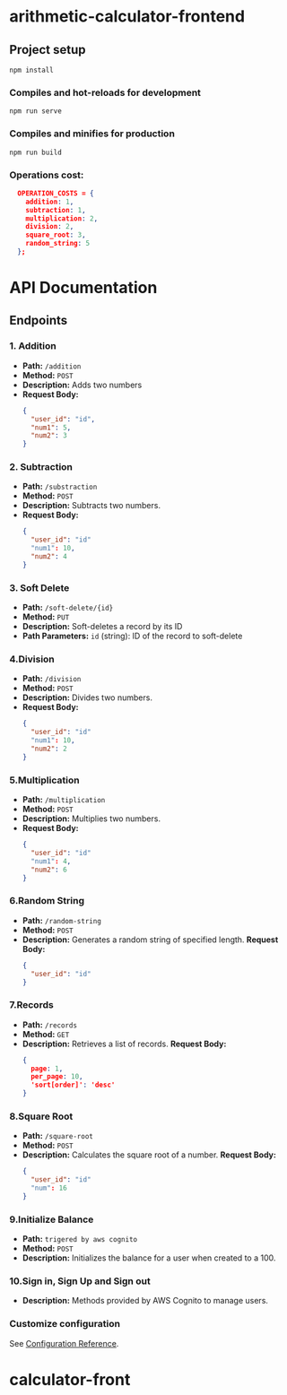 # arithmetic-calculator-frontend

## Project setup
```
npm install
```

### Compiles and hot-reloads for development
```
npm run serve
```

### Compiles and minifies for production
```
npm run build
```

### Operations cost:
```json
  OPERATION_COSTS = {
    addition: 1,
    subtraction: 1,
    multiplication: 2,
    division: 2,
    square_root: 3,
    random_string: 5
  };
```
# API Documentation

## Endpoints

### 1. Addition
- **Path:** `/addition`
- **Method:** `POST`
- **Description:** Adds two numbers
- **Request Body:**
  ```json
  {
    "user_id": "id",
    "num1": 5,
    "num2": 3
  }
### 2. Subtraction
- **Path:** `/substraction`
- **Method:** `POST`
- **Description:** Subtracts two numbers.
- **Request Body:**
  ```json
  {
    "user_id": "id"
    "num1": 10,
    "num2": 4
  }
### 3. Soft Delete
- **Path:** `/soft-delete/{id}`
- **Method:** `PUT`
- **Description:** Soft-deletes a record by its ID
- **Path Parameters:** `id` (string): ID of the record to soft-delete

### 4.Division
- **Path:** `/division`
- **Method:** `POST`
- **Description:** Divides two numbers.
- **Request Body:**
  ```json
  {
    "user_id": "id"
    "num1": 10,
    "num2": 2
  }

### 5.Multiplication
- **Path:** `/multiplication`
- **Method:** `POST`
- **Description:** Multiplies two numbers.
- **Request Body:**
  ```json
  {
    "user_id": "id"
    "num1": 4,
    "num2": 6
  }

### 6.Random String
- **Path:** `/random-string`
- **Method:** `POST`
- **Description:** Generates a random string of specified length.
**Request Body:**
  ```json
  {
    "user_id": "id"
  }

### 7.Records
- **Path:** `/records`
- **Method:** `GET`
- **Description:** Retrieves a list of records.
**Request Body:**
  ```json
  {
    page: 1,
    per_page: 10,
    'sort[order]': 'desc'
  }

### 8.Square Root
- **Path:** `/square-root`
- **Method:** `POST`
- **Description:** Calculates the square root of a number.
**Request Body:**
  ```json
  {
    "user_id": "id"
    "num": 16
  }

### 9.Initialize Balance
- **Path:** `trigered by aws cognito`
- **Method:** `POST`
- **Description:** Initializes the balance for a user when created to a 100.

### 10.Sign in, Sign Up and Sign out
- **Description:** Methods provided by AWS Cognito to manage users.


### Customize configuration
See [Configuration Reference](https://cli.vuejs.org/config/).
# calculator-front
